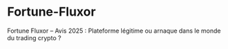 # Fortune-Fluxor
Fortune Fluxor – Avis 2025 : Plateforme légitime ou arnaque dans le monde du trading crypto ?
